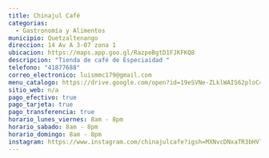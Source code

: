 ```yaml
---
title: Chinajul Café
categorias:
  - Gastronomía y Alimentos
municipio: Quetzaltenango
direccion: 14 Av A 3-07 zona 1
ubicacion: https://maps.app.goo.gl/RazpeBgtD1FJKFKQ8
descripcion: "Tienda de café de Especiaidad "
telefono: "41877688"
correo_electronico: luismmc179@gmail.com
menu_catalogo: https://drive.google.com/open?id=19eSVNe-ZLklWAIS62ploC4flZYbu5xPd
sitio_web: n/a
pago_efectivo: true
pago_tarjeta: true
pago_transferencia: true
horario_lunes_viernes: 8am - 8pm
horario_sabado: 8am - 8pm
horario_domingo: 8am - 8pm
instagram: https://www.instagram.com/chinajulcafe?igsh=MXNvcDNxaTR3bHVlcQ==
---
```

